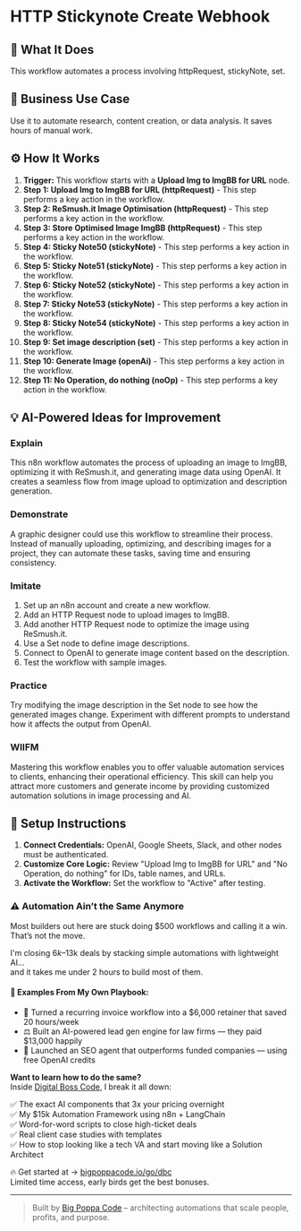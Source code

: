 # HTTP Stickynote Create Webhook

## 🚀 What It Does
This workflow automates a process involving httpRequest, stickyNote, set.

## 💼 Business Use Case
Use it to automate research, content creation, or data analysis. It saves hours of manual work.

## ⚙️ How It Works
1.  **Trigger:** This workflow starts with a **Upload Img to ImgBB for URL** node.
2. **Step 1: Upload Img to ImgBB for URL (httpRequest)** - This step performs a key action in the workflow.
3. **Step 2: ReSmush.it Image Optimisation (httpRequest)** - This step performs a key action in the workflow.
4. **Step 3: Store Optimised Image ImgBB (httpRequest)** - This step performs a key action in the workflow.
5. **Step 4: Sticky Note50 (stickyNote)** - This step performs a key action in the workflow.
6. **Step 5: Sticky Note51 (stickyNote)** - This step performs a key action in the workflow.
7. **Step 6: Sticky Note52 (stickyNote)** - This step performs a key action in the workflow.
8. **Step 7: Sticky Note53 (stickyNote)** - This step performs a key action in the workflow.
9. **Step 8: Sticky Note54 (stickyNote)** - This step performs a key action in the workflow.
10. **Step 9: Set image description (set)** - This step performs a key action in the workflow.
11. **Step 10: Generate Image (openAi)** - This step performs a key action in the workflow.
12. **Step 11: No Operation, do nothing (noOp)** - This step performs a key action in the workflow.

## 💡 AI-Powered Ideas for Improvement
### Explain
This n8n workflow automates the process of uploading an image to ImgBB, optimizing it with ReSmush.it, and generating image data using OpenAI. It creates a seamless flow from image upload to optimization and description generation.

### Demonstrate
A graphic designer could use this workflow to streamline their process. Instead of manually uploading, optimizing, and describing images for a project, they can automate these tasks, saving time and ensuring consistency.

### Imitate
1. Set up an n8n account and create a new workflow.
2. Add an HTTP Request node to upload images to ImgBB.
3. Add another HTTP Request node to optimize the image using ReSmush.it.
4. Use a Set node to define image descriptions.
5. Connect to OpenAI to generate image content based on the description.
6. Test the workflow with sample images.

### Practice
Try modifying the image description in the Set node to see how the generated images change. Experiment with different prompts to understand how it affects the output from OpenAI.

### WIIFM
Mastering this workflow enables you to offer valuable automation services to clients, enhancing their operational efficiency. This skill can help you attract more customers and generate income by providing customized automation solutions in image processing and AI.

## 🔧 Setup Instructions
1. **Connect Credentials:** OpenAI, Google Sheets, Slack, and other nodes must be authenticated.
2. **Customize Core Logic:** Review "Upload Img to ImgBB for URL" and "No Operation, do nothing" for IDs, table names, and URLs.
3. **Activate the Workflow:** Set the workflow to "Active" after testing.

### ⚠️ Automation Ain’t the Same Anymore

Most builders out here are stuck doing $500 workflows and calling it a win.  
That’s not the move.  

I'm closing $6k–$13k deals by stacking simple automations with lightweight AI...  
and it takes me under 2 hours to build most of them.

#### 🧠 Examples From My Own Playbook:
- 🔁 Turned a recurring invoice workflow into a $6,000 retainer that saved 20 hours/week  
- ⚖️ Built an AI-powered lead gen engine for law firms — they paid $13,000 happily  
- 🚀 Launched an SEO agent that outperforms funded companies — using free OpenAI credits  

**Want to learn how to do the same?**  
Inside [Digital Boss Code](https://bigpoppacode.io/go/dbc), I break it all down:

✅ The exact AI components that 3x your pricing overnight  
✅ My $15k Automation Framework using n8n + LangChain  
✅ Word-for-word scripts to close high-ticket deals  
✅ Real client case studies with templates  
✅ How to stop looking like a tech VA and start moving like a Solution Architect  

🔥 Get started at → [bigpoppacode.io/go/dbc](https://bigpoppacode.io/go/dbc)  
Limited time access, early birds get the best bonuses.

---
> Built by [Big Poppa Code](https://bigpoppacode.io) – architecting automations that scale people, profits, and purpose.
